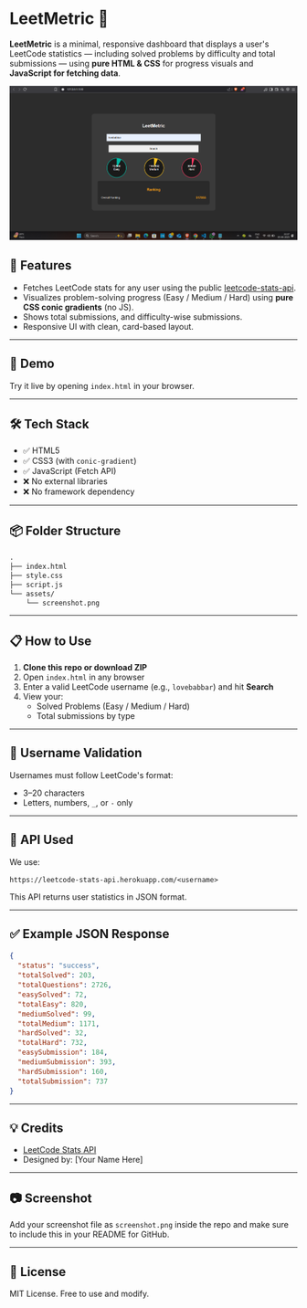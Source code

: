 # LeetMetric 🎯

**LeetMetric** is a minimal, responsive dashboard that displays a user's LeetCode statistics — including solved problems by difficulty and total submissions — using **pure HTML & CSS** for progress visuals and **JavaScript for fetching data**.

![LeetMetric Screenshot](./assets/Screenshot%202025-06-05%20222722.png)

## 🧩 Features

- Fetches LeetCode stats for any user using the public [leetcode-stats-api](https://github.com/RealTimeWeb/leetcode-api).
- Visualizes problem-solving progress (Easy / Medium / Hard) using **pure CSS conic gradients** (no JS).
- Shows total submissions, and difficulty-wise submissions.
- Responsive UI with clean, card-based layout.

---

## 🚀 Demo

Try it live by opening `index.html` in your browser.

---

## 🛠️ Tech Stack

- ✅ HTML5
- ✅ CSS3 (with `conic-gradient`)
- ✅ JavaScript (Fetch API)
- ❌ No external libraries
- ❌ No framework dependency

---

## 📦 Folder Structure

```plaintext
.
├── index.html
├── style.css
├── script.js
└── assets/
    └── screenshot.png
```

---

## 📋 How to Use

1. **Clone this repo or download ZIP**
2. Open `index.html` in any browser
3. Enter a valid LeetCode username (e.g., `lovebabbar`) and hit **Search**
4. View your:
   - Solved Problems (Easy / Medium / Hard)
   - Total submissions by type

---

## 📌 Username Validation

Usernames must follow LeetCode's format:
- 3–20 characters
- Letters, numbers, `_`, or `-` only

---

## 🔧 API Used

We use:
```
https://leetcode-stats-api.herokuapp.com/<username>
```
This API returns user statistics in JSON format.

---

## ✅ Example JSON Response

```json
{
  "status": "success",
  "totalSolved": 203,
  "totalQuestions": 2726,
  "easySolved": 72,
  "totalEasy": 820,
  "mediumSolved": 99,
  "totalMedium": 1171,
  "hardSolved": 32,
  "totalHard": 732,
  "easySubmission": 184,
  "mediumSubmission": 393,
  "hardSubmission": 160,
  "totalSubmission": 737
}
```

---

## 💡 Credits

- [LeetCode Stats API](https://github.com/RealTimeWeb/leetcode-api)
- Designed by: [Your Name Here]

---

## 📷 Screenshot

Add your screenshot file as `screenshot.png` inside the repo and make sure to include this in your README for GitHub.

---

## 📄 License

MIT License. Free to use and modify.
